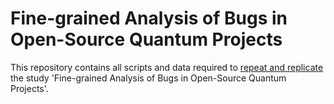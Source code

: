 # Fine-grained Analysis of Bugs in Open-Source Quantum Projects

This repository contains all scripts and data required to [repeat and replicate](https://www.acm.org/publications/policies/artifact-review-badging) the study 'Fine-grained Analysis of Bugs in Open-Source Quantum Projects'.
